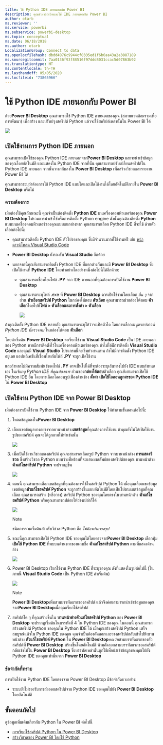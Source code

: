 ```yaml
---
title: ใช้ Python IDE ภายนอกกับ Power BI
description: คุณสามารถเปิดและใช้ IDE ภายนอกกับ Power BI
author: otarb
ms.reviewer: ''
ms.service: powerbi
ms.subservice: powerbi-desktop
ms.topic: conceptual
ms.date: 06/18/2018
ms.author: otarb
LocalizationGroup: Connect to data
ms.openlocfilehash: dbdd4076c9944cf0335ed1f6b6aa43a2a3887189
ms.sourcegitcommit: 7aa0136f93f88516f97ddd8031ccac5d07863b92
ms.translationtype: HT
ms.contentlocale: th-TH
ms.lasthandoff: 05/05/2020
ms.locfileid: "73865966"
---
```

# <a name="use-an-external-python-ide-with-power-bi"></a>ใช้ Python IDE ภายนอกกับ Power BI
ด้วย**Power BI Desktop** คุณสามารถใช้ Python IDE ภายนอกของคุณ (สภาพแวดล้อมรวมเพื่อการพัฒนา) เพื่อสร้าง และปรับปรุงสคริปต์ Python แล้วจะใช้สคริปต์เหล่านั้นใน Power BI ได้

![](media/desktop-python-ide/python-ide-1.png)

## <a name="enable-an-external-python-ide"></a>เปิดใช้งานการ Python IDE ภายนอก
คุณสามารถเปิดใช้ของคุณ Python IDE ภายนอกจาก**Power BI Desktop** และจะนำเข้าข้อมูลของคุณโดยอัตโนมัติ และแสดงใน Python IDE จากที่นั่น คุณสามารถปรับเปลี่ยนสคริปต์ใน Python IDE ภายนอก จากนั้นวางกลับลงใน **Power BI Desktop** เพื่อสร้างวิชวลและรายงาน Power BI ได้

คุณสามารถระบุว่าต้องการใช้ Python IDE แบบใดและเปิดใช้งานได้โดยอัตโนมัติภายใน **Power BI Desktop** หรือไม่

### <a name="requirements"></a>ความต้องการ
เมื่อต้องใช้คุณลักษณะนี้ คุณจำเป็นต้องติดตั้ง **Python IDE** บนเครื่องคอมพิวเตอร์ของคุณ **Power BI Desktop** ไม่รวมการนำเข้าใช้หรือการติดตั้ง Python engine ดังนั้นคุณต้องติดตั้ง **Python** แบบบนเครื่องคอมพิวเตอร์ของคุณแบบแยกต่างหาก คุณสามารถเลือก Python IDE ที่จะใช้ ด้วยตัวเลือกต่อไปนี้:

* คุณสามารถติดตั้ง Python IDE ตัวโปรดของคุณ ซึ่งมีจำนวนมากที่ใช้งานฟรี เช่น [หน้าดาวน์โหลด Visual Studio Code](https://code.visualstudio.com/download/)
* **Power BI Desktop** ยังรองรับ **Visual Studio** อีกด้วย
* นอกจากนี้คุณยังสามารถติดตั้ง Python IDE ที่แตกต่างกันและมี **Power BI Desktop** ซึ่งเปิดใช้งานที่ **Python IDE** โดยทำอย่างใดอย่างหนึ่งต่อไปนี้ได้อีกด้วย:
  
  * คุณสามารถเชื่อมโยงไฟล์ **.PY** จาก IDE ภายนอกที่คุณต้องการเปิดใช้งาน **Power BI Desktop**
  * คุณสามารถระบุไฟล์ .exe ที่ **Power BI Desktop** ควรเปิดใช้งานโดยเลือก *อื่น ๆ* จากส่วน **ตัวเลือกสคริปต์ Python** ในกล่องโต้ตอบ **ตัวเลือก** คุณสามารถนำกล่องโต้ตอบ **ตัวเลือก**โดยไปที่**ไฟล์ > ตัวเลือกและการตั้งค่า > ตัวเลือก**
    
    ![](media/desktop-python-ide/python-ide-2.png)

ถ้าคุณติดตั้ง Python IDE หลายตัว คุณสามารถระบุได้ว่าจะเปิดตัวใด โดยการเลือกเมนูดรอปดาวน์ *Python IDE ที่ตรวจพบ* ในกล่องโต้ตอบ **ตัวเลือก**

โดยค่าเริ่มต้น **Power BI Desktop** จะเรียกใช้งาน **Visual Studio Code** เป็น IDE ภายนอกของ Python หากมีการติดตั้งไว้ในเครื่องคอมพิวเตอร์ของคุณ ถ้าไม่ได้มีการติดตั้ง **Visual Studio Code** และคุณมี **Visual Studio** โปรแกรมนี้จะเริ่มทำงานแทน ถ้าไม่มีการติดตั้ง Python IDE อยู่เลย แอปพลิเคชันที่เชื่อมโยงกับไฟล์  **.PY** จะถูกเปิดใช้งาน

และถ้าหากไม่มีความสัมพันธ์ของไฟล์ **.PY** อาจเป็นไปได้ที่จะต้องระบุเส้นทางไปยัง IDE แบบกำหนดเอง ใน*เรียกดู Python IDE ที่คุณต้องการ* ส่วนของ**กล่องโต้ตอบ**ตัวเลือก คุณยังสามารถเปิดใช้ Python IDE อื่น โดยการเลือกไอคอนรูปเฟืองด้านข้าง **ตั้งค่า** **เปิดใช้ไอคอนลูกศรของ Python IDE** ใน **Power BI Desktop**

## <a name="launch-a-python-ide-from-power-bi-desktop"></a>เปิดใช้งาน Python IDE จาก Power BI Desktop
เมื่อต้องการเปิดใช้งาน Python IDE จาก **Power BI Desktop** ให้ทำตามขั้นตอนต่อไปนี้:

1. โหลดข้อมูลลงใน**Power BI Desktop**
2. เลือกเขตข้อมูลบางอย่างจากบานหน้าต่าง**เขตข้อมูล**ที่คุณต้องการใช้งาน ถ้าคุณยังไม่ได้เปิดใช้งานรูปของสคริปต์ คุณจะได้ถูกถามให้ทำเช่นนั้น
   
   ![](media/desktop-python-ide/python-ide-3.png)
3. เมื่อเปิดใช้งานวิชวลของสคริปต์ คุณจะสามารถเลือกรูป Python จากบานหน้าต่าง **การแสดงวิชวล** ซึ่งสร้างวิชวล Python แบบว่างที่พร้อมที่จะแสดงผลลัพธ์ของสคริปต์ของคุณ บานหน้าต่าง**ตัวแก้ไขสคริปต์ Python** จะปรากฏขึ้น
   
   ![](media/desktop-python-ide/python-ide-4.png)
4. ตอนนี้ คุณสามารถเลือกเขตข้อมูลที่คุณต้องการใช้ในสคริปต์ Python ได้ เมื่อคุณเลือกเขตข้อมูล เขตข้อมูล**ตัวแก้ไขสคริปต์ Python** จะถูกสร้างขึ้นแบบอัตโนมัติโดยเป็นไปตามเขตข้อมูลที่คุณเลือก คุณสามารถสร้าง (หรือวาง) สคริปต์ Python ของคุณโดยตรงในบานหน้าต่าง **ตัวแก้ไขสคริปต์ Python** หรือคุณสามารถปล่อยให้ว่างเปล่าก็ได้
   
   ![](media/desktop-python-ide/python-ide-5.png)
   
   > [!NOTE]
   > ชนิดการรวมเริ่มต้นสำหรับวิชวล Python คือ *ไม่ต้องทำการสรุป*
   > 
   > 
5. ขณะนี้คุณสามารถเปิดใช้ Python IDE ของคุณได้โดยตรงจาก**Power BI Desktop** เลือกปุ่ม **เปิดใช้ Python IDE** ที่พบบนด้านขวาของแถบชื่อ **ตัวแก้ไขสคริปต์ Python** ตามที่แสดงด้านล่าง
   
   ![](media/desktop-python-ide/python-ide-6.png)
6. Power BI Desktop เรียกใช้งาน Python IDE ที่ระบุของคุณ ดังที่แสดงในรูปต่อไปนี้ (ในภาพนี้ **Visual Studio Code** เป็น Python IDE ค่าเริ่มต้น)
   
   ![](media/desktop-python-ide/python-ide-7.png)
   
   > [!NOTE]
   > **Power BI Desktop**เพิ่มสามบรรทัดแรกของสคริปต์ แล้วจึงค่อยสามารถนำเข้าข้อมูลของคุณจาก**Power BI Desktop**เมื่อคุณเรียกใช้สคริปต์
   > 
   > 
7. สคริปต์ใด ๆ ที่คุณสร้างขึ้นใน **บานหน้าต่างตัวแก้ไขสคริปต์ Python** ของ **Power BI Desktop** จะปรากฏเริ่มต้นในบรรทัดที่ 4 ใน Python IDE ของคุณ ในตอนนี้ คุณสามารถสร้างสคริปต์ Python ของคุณใน Python IDE ได้ เมื่อคุณสร้างสคริปต์ Python เสร็จสมบูรณ์แล้วใน Python IDE ของคุณ คุณจำเป็นต้องคัดลอกและวางสคริปต์กลับเข้าไปยังบานหน้าต่าง **ตัวแก้ไขสคริปต์ Python** ใน **Power BI Desktop***ยกเว้น*สามบรรทัดแรกของตัวสคริปต์ที่ **Power BI Desktop** สร้างขึ้นโดยอัตโนมัติ ห้ามคัดลอกสามบรรทัดแรกของสคริปต์กลับเข้าไปใน **Power BI Desktop** ซึ่งบรรทัดเหล่านั้นถูกใช้เพื่อนำเข้าข้อมูลของคุณไปยัง Python IDE ของคุณเท่านั้นจาก **Power BI Desktop**

### <a name="known-limitations"></a>ข้อจำกัดที่ทราบ
การเปิดใช้งาน Python IDE โดยตรงจาก Power BI Desktop มีข้อจำกัดบางอย่าง:

* ระบบยังไม่รองรับการส่งออกสคริปต์จาก Python IDE ของคุณไปยัง **Power BI Desktop** โดยอัตโนมัติ

## <a name="next-steps"></a>ขั้นตอนถัดไป
ดูข้อมูลเพิ่มเติมเกี่ยวกับ Python ใน Power BI ต่อไปนี้

* [การเรียกใช้สคริปต์ Python ใน Power BI Desktop](desktop-python-scripts.md)
* [สร้างวิชวลของ Power BI โดยใช้ Python](desktop-python-visuals.md)

